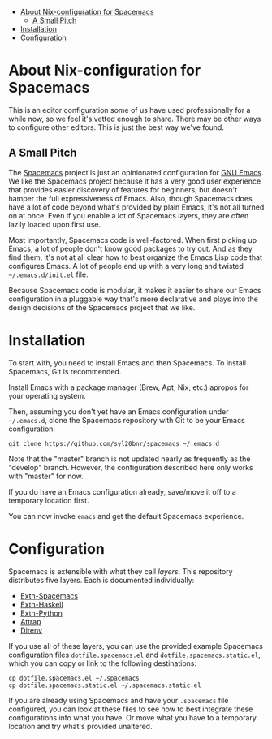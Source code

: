 - [About Nix-configuration for Spacemacs](#orgc816008)
  - [A Small Pitch](#org8b62355)
- [Installation](#org2383a77)
- [Configuration](#org5c64b7b)



<a id="orgc816008"></a>

# About Nix-configuration for Spacemacs

This is an editor configuration some of us have used professionally for a while now, so we feel it's vetted enough to share. There may be other ways to configure other editors. This is just the best way we've found.


<a id="org8b62355"></a>

## A Small Pitch

The [Spacemacs](http://spacemacs.org) project is just an opinionated configuration for [GNU Emacs](https://www.gnu.org/software/emacs). We like the Spacemacs project because it has a very good user experience that provides easier discovery of features for beginners, but doesn't hamper the full expressiveness of Emacs. Also, though Spacemacs does have a lot of code beyond what's provided by plain Emacs, it's not all turned on at once. Even if you enable a lot of Spacemacs layers, they are often lazily loaded upon first use.

Most importantly, Spacemacs code is well-factored. When first picking up Emacs, a lot of people don't know good packages to try out. And as they find them, it's not at all clear how to best organize the Emacs Lisp code that configures Emacs. A lot of people end up with a very long and twisted `~/.emacs.d/init.el` file.

Because Spacemacs code is modular, it makes it easier to share our Emacs configuration in a pluggable way that's more declarative and plays into the design decisions of the Spacemacs project that we like.


<a id="org2383a77"></a>

# Installation

To start with, you need to install Emacs and then Spacemacs. To install Spacemacs, Git is recommended.

Install Emacs with a package manager (Brew, Apt, Nix, etc.) apropos for your operating system.

Then, assuming you don't yet have an Emacs configuration under `~/.emacs.d`, clone the Spacemacs repository with Git to be your Emacs configuration:

```shell
git clone https://github.com/syl20bnr/spacemacs ~/.emacs.d
```

Note that the "master" branch is not updated nearly as frequently as the "develop" branch. However, the configuration described here only works with "master" for now.

If you do have an Emacs configuration already, save/move it off to a temporary location first.

You can now invoke `emacs` and get the default Spacemacs experience.


<a id="org5c64b7b"></a>

# Configuration

Spacemacs is extensible with what they call *layers*. This repository distributes five layers. Each is documented individually:

-   [Extn-Spacemacs](./private/extn-spacemacs/README.md)
-   [Extn-Haskell](./private/extn-haskell/README.md)
-   [Extn-Python](./private/extn-python/README.md)
-   [Attrap](./private/attrap/README.md)
-   [Direnv](./private/direnv/README.md)

If you use all of these layers, you can use the provided example Spacemacs configuration files `dotfile.spacemacs.el` and `dotfile.spacemacs.static.el`, which you can copy or link to the following destinations:

```shell
cp dotfile.spacemacs.el ~/.spacemacs
cp dotfile.spacemacs.static.el ~/.spacemacs.static.el
```

If you are already using Spacemacs and have your `.spacemacs` file configured, you can look at these files to see how to best integrate these configurations into what you have. Or move what you have to a temporary location and try what's provided unaltered.
